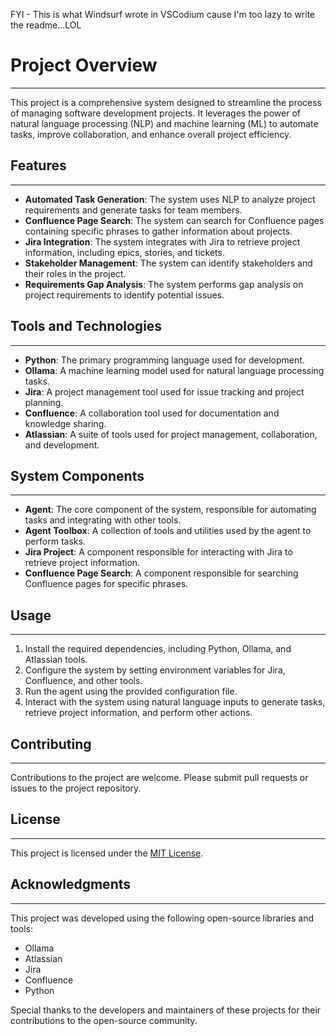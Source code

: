 
FYI - This is what Windsurf wrote in VSCodium cause I'm too lazy to write the readme...LOL

# Project Overview
----

This project is a comprehensive system designed to streamline the process of managing software development projects. It leverages the power of natural language processing (NLP) and machine learning (ML) to automate tasks, improve collaboration, and enhance overall project efficiency.

## Features
--------

*   **Automated Task Generation**: The system uses NLP to analyze project requirements and generate tasks for team members.
*   **Confluence Page Search**: The system can search for Confluence pages containing specific phrases to gather information about projects.
*   **Jira Integration**: The system integrates with Jira to retrieve project information, including epics, stories, and tickets.
*   **Stakeholder Management**: The system can identify stakeholders and their roles in the project.
*   **Requirements Gap Analysis**: The system performs gap analysis on project requirements to identify potential issues.

## Tools and Technologies
------------------------

*   **Python**: The primary programming language used for development.
*   **Ollama**: A machine learning model used for natural language processing tasks.
*   **Jira**: A project management tool used for issue tracking and project planning.
*   **Confluence**: A collaboration tool used for documentation and knowledge sharing.
*   **Atlassian**: A suite of tools used for project management, collaboration, and development.

## System Components
-------------------

*   **Agent**: The core component of the system, responsible for automating tasks and integrating with other tools.
*   **Agent Toolbox**: A collection of tools and utilities used by the agent to perform tasks.
*   **Jira Project**: A component responsible for interacting with Jira to retrieve project information.
*   **Confluence Page Search**: A component responsible for searching Confluence pages for specific phrases.

## Usage
-----

1.  Install the required dependencies, including Python, Ollama, and Atlassian tools.
2.  Configure the system by setting environment variables for Jira, Confluence, and other tools.
3.  Run the agent using the provided configuration file.
4.  Interact with the system using natural language inputs to generate tasks, retrieve project information, and perform other actions.

## Contributing
------------

Contributions to the project are welcome. Please submit pull requests or issues to the project repository.

## License
-------

This project is licensed under the [MIT License](https://opensource.org/licenses/MIT).

## Acknowledgments
---------------

This project was developed using the following open-source libraries and tools:

*   Ollama
*   Atlassian
*   Jira
*   Confluence
*   Python

Special thanks to the developers and maintainers of these projects for their contributions to the open-source community.